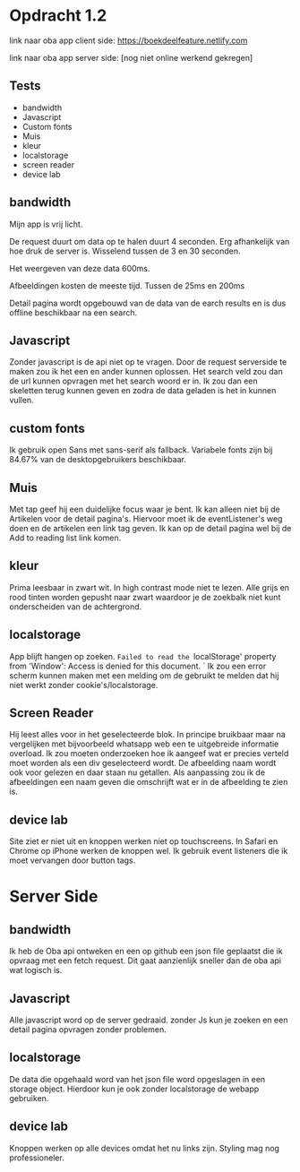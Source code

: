 # Opdracht 1.2

link naar oba app client side: https://boekdeelfeature.netlify.com

link naar oba app server side: [nog niet online werkend gekregen]

## Tests
- bandwidth
- Javascript
- Custom fonts
- Muis
- kleur
- localstorage
- screen reader
- device lab


## bandwidth

Mijn app is vrij licht. 

De request duurt om data op te halen duurt 4 seconden. Erg afhankelijk van hoe druk de server is. Wisselend tussen de 3 en 30 seconden.

Het weergeven van deze data 600ms.

Afbeeldingen kosten de meeste tijd. Tussen de 25ms en 200ms

Detail pagina wordt opgebouwd van de data van de earch results en is dus offline beschikbaar na een search.

## Javascript

Zonder javascript is de api niet op te vragen. Door de request serverside te maken zou ik het een en ander kunnen oplossen. Het search veld zou dan de url kunnen opvragen
met het search woord er in. Ik zou dan een skeletten terug kunnen geven en zodra de data geladen is het in kunnen vullen. 

## custom fonts

Ik gebruik open Sans met sans-serif als fallback. Variabele fonts zijn bij 84.67% van de desktopgebruikers beschikbaar.


## Muis

Met tap geef hij een duidelijke focus waar je bent. Ik kan alleen niet bij de Artikelen voor de detail pagina's. Hiervoor moet ik de eventListener's weg doen en de artikelen een link tag geven. Ik kan op de detail pagina wel bij de Add to reading list link komen.


## kleur

Prima leesbaar in zwart wit. In high contrast mode niet te lezen. Alle grijs en rood tinten worden gepusht naar zwart waardoor je de zoekbalk niet kunt onderscheiden van de achtergrond.


## localstorage

App blijft hangen op zoeken. `Failed to read the `localStorage' property from 'Window': Access is denied for this document. ` Ik zou een error scherm kunnen maken met een melding om de gebruikt te melden dat hij niet werkt zonder cookie's/localstorage. 

## Screen Reader
Hij leest alles voor in het geselecteerde blok. In principe bruikbaar maar na vergelijken met bijvoorbeeld whatsapp web een te uitgebreide informatie overload. Ik zou moeten onderzoeken hoe ik aangeef wat er precies verteld moet worden als een div geselecteerd wordt. De afbeelding naam wordt ook voor gelezen en daar staan nu getallen. Als aanpassing zou ik de afbeeldingen een naam geven die omschrijft wat er in de afbeelding te zien is.

## device lab
Site ziet er niet uit en knoppen werken niet op touchscreens. In Safari en Chrome op iPhone werken de knoppen wel. Ik gebruik event listeners die ik moet vervangen door button tags.

# Server Side
## bandwidth

Ik heb de Oba api ontweken en een op github een json file geplaatst die ik opvraag met een fetch request. Dit gaat aanzienlijk sneller dan de oba api wat logisch is. 

## Javascript
Alle javascript word op de server gedraaid. zonder Js kun je zoeken en een detail pagina opvragen zonder problemen.

## localstorage
De data die opgehaald word van het json file word opgeslagen in een storage object. Hierdoor kun je ook zonder localstorage de webapp gebruiken.
## device lab
Knoppen werken op alle devices omdat het nu links zijn. Styling mag nog professioneler.




